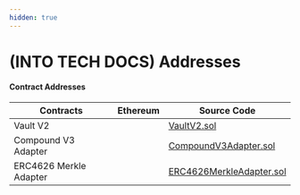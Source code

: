 ```yaml
---
hidden: true
---
```


# (INTO TECH DOCS) Addresses

#### Contract Addresses

| Contracts              | Ethereum | Source Code                                                                                                                        |
| ---------------------- | -------- | ---------------------------------------------------------------------------------------------------------------------------------- |
| Vault V2               |          | [VaultV2.sol](https://github.com/Byzantine-Finance/debt-fund-vault-v2/blob/main/src/VaultV2.sol)                                   |
| Compound V3 Adapter    |          | [CompoundV3Adapter.sol](https://github.com/Byzantine-Finance/debt-fund-vault-v2/blob/main/src/adapters/CompoundV3Adapter.sol)      |
| ERC4626 Merkle Adapter |          | [ERC4626MerkleAdapter.sol](https://github.com/Byzantine-Finance/debt-fund-vault-v2/blob/main/src/adapters/ERC4626MerklAdapter.sol) |
